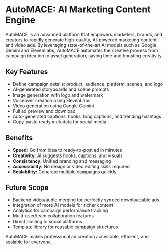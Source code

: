 # AutoMACE: AI Marketing Content Engine

AutoMACE is an advanced platform that empowers marketers, brands, and creators to rapidly generate high-quality, AI-powered marketing content and video ads. By leveraging state-of-the-art AI models such as Google Gemini and ElevenLabs, AutoMACE automates the creative process from campaign ideation to asset generation, saving time and boosting creativity.

## Key Features
- Define campaign details: product, audience, platform, scenes, and logo
- AI-generated storyboards and scene prompts
- Image generation with logo and watermark
- Voiceover creation using ElevenLabs
- Video generation using Google Gemini
- Full ad preview and download
- Auto-generated captions, hooks, long captions, and trending hashtags
- Copy-paste ready metadata for social media

## Benefits
- **Speed:** Go from idea to ready-to-post ad in minutes
- **Creativity:** AI suggests hooks, captions, and visuals
- **Consistency:** Unified branding and messaging
- **Accessibility:** No design or video editing skills required
- **Scalability:** Generate multiple campaigns quickly

## Future Scope
- Backend video/audio merging for perfectly synced downloadable ads
- Integration of more AI models for richer content
- Analytics for campaign performance tracking
- Multi-user/team collaboration features
- Direct posting to social platforms
- Template library for reusable campaign structures

AutoMACE makes professional ad creation accessible, efficient, and scalable for everyone.
